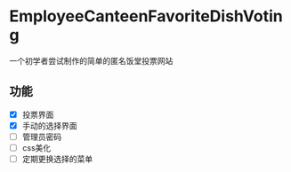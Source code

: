 # EmployeeCanteenFavoriteDishVoting
一个初学者尝试制作的简单的匿名饭堂投票网站
## 功能
- [x] 投票界面
- [x] 手动的选择界面
- [ ] 管理员密码
- [ ] css美化
- [ ] 定期更换选择的菜单

